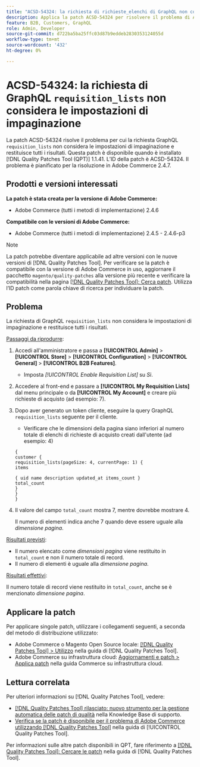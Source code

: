 ```yaml
---
title: "ACSD-54324: la richiesta di richieste_elenchi di GraphQL non considera le impostazioni di paginazione"
description: Applica la patch ACSD-54324 per risolvere il problema di Adobe Commerce, in cui la richiesta di "richieste_elenchi" di GraphQL non considera le impostazioni di impaginazione e restituisce tutti i risultati.
feature: B2B, Customers, GraphQL
role: Admin, Developer
source-git-commit: d722ba5ba25ffc03d87b9eddeb2830353124055d
workflow-type: tm+mt
source-wordcount: '432'
ht-degree: 0%

---
```


# ACSD-54324: la richiesta di GraphQL `requisition_lists` non considera le impostazioni di impaginazione

La patch ACSD-54324 risolve il problema per cui la richiesta GraphQL `requisition_lists` non considera le impostazioni di impaginazione e restituisce tutti i risultati. Questa patch è disponibile quando è installato [!DNL Quality Patches Tool (QPT)] 1.1.41. L’ID della patch è ACSD-54324. Il problema è pianificato per la risoluzione in Adobe Commerce 2.4.7.

## Prodotti e versioni interessati

**La patch è stata creata per la versione di Adobe Commerce:**

* Adobe Commerce (tutti i metodi di implementazione) 2.4.6

**Compatibile con le versioni di Adobe Commerce:**

* Adobe Commerce (tutti i metodi di implementazione) 2.4.5 - 2.4.6-p3

>[!NOTE]
>
>La patch potrebbe diventare applicabile ad altre versioni con le nuove versioni di [!DNL Quality Patches Tool]. Per verificare se la patch è compatibile con la versione di Adobe Commerce in uso, aggiornare il pacchetto `magento/quality-patches` alla versione più recente e verificare la compatibilità nella pagina [[!DNL Quality Patches Tool]: Cerca patch](https://experienceleague.adobe.com/tools/commerce-quality-patches/index.html). Utilizza l’ID patch come parola chiave di ricerca per individuare la patch.

## Problema

La richiesta di GraphQL `requisition_lists` non considera le impostazioni di impaginazione e restituisce tutti i risultati.

<u>Passaggi da riprodurre</u>:

1. Accedi all&#39;amministratore e passa a **[!UICONTROL Admin]** > **[!UICONTROL Store]** > **[!UICONTROL Configuration]** > **[!UICONTROL General]** > **[!UICONTROL B2B Features]**.

   * Imposta *[!UICONTROL Enable Requisition List]* su *Sì*.

1. Accedere al front-end e passare a **[!UICONTROL My Requisition Lists]** dal menu principale o da **[!UICONTROL My Account]** e creare più richieste di acquisto (ad esempio: 7).
1. Dopo aver generato un token cliente, eseguire la query GraphQL `requisition_lists` seguente per il cliente.

   * Verificare che le dimensioni della pagina siano inferiori al numero totale di elenchi di richieste di acquisto creati dall&#39;utente (ad esempio: 4)

   ```
   {
   customer {
   requisition_lists(pageSize: 4, currentPage: 1) {
   items
   
   { uid name description updated_at items_count }
   total_count
   }
   }
   }
   ```

1. Il valore del campo `total_count` mostra 7, mentre dovrebbe mostrare 4.

   Il numero di elementi indica anche 7 quando deve essere uguale alla *dimensione pagina*.

<u>Risultati previsti</u>:

* Il numero elencato come *dimensioni pagina* viene restituito in `total_count` e non il numero totale di record.
* Il numero di elementi è uguale alla *dimensione pagina*.

<u>Risultati effettivi</u>:

Il numero totale di record viene restituito in `total_count`, anche se è menzionato *dimensione pagina*.

## Applicare la patch

Per applicare singole patch, utilizzare i collegamenti seguenti, a seconda del metodo di distribuzione utilizzato:

* Adobe Commerce o Magento Open Source locale: [[!DNL Quality Patches Tool] > Utilizzo](https://experienceleague.adobe.com/docs/commerce-operations/tools/quality-patches-tool/usage.html) nella guida di [!DNL Quality Patches Tool].
* Adobe Commerce su infrastruttura cloud: [Aggiornamenti e patch > Applica patch](https://experienceleague.adobe.com/docs/commerce-cloud-service/user-guide/develop/upgrade/apply-patches.html) nella guida Commerce su infrastruttura cloud.

## Lettura correlata

Per ulteriori informazioni su [!DNL Quality Patches Tool], vedere:

* [[!DNL Quality Patches Tool] rilasciato: nuovo strumento per la gestione automatica delle patch di qualità](https://experienceleague.adobe.com/en/docs/commerce-knowledge-base/kb/announcements/commerce-announcements/magento-quality-patches-released-new-tool-to-self-serve-quality-patches) nella Knowledge Base di supporto.
* [Verifica se la patch è disponibile per il problema di Adobe Commerce utilizzando  [!DNL Quality Patches Tool]](/help/tools/quality-patches-tool/patches-available-in-qpt/check-patch-for-magento-issue-with-magento-quality-patches.md) nella guida di [!UICONTROL Quality Patches Tool].


Per informazioni sulle altre patch disponibili in QPT, fare riferimento a [[!DNL Quality Patches Tool]: Cercare le patch](https://experienceleague.adobe.com/tools/commerce-quality-patches/index.html) nella guida di [!DNL Quality Patches Tool].
